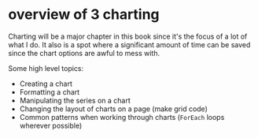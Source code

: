 # overview of 3 charting

Charting will be a major chapter in this book since it's the focus of a lot of what I do. It also is a spot where a significant amount of time can be saved since the chart options are awful to mess with.

Some high level topics:

- Creating a chart
- Formatting a chart
- Manipulating the series on a chart
- Changing the layout of charts on a page (make grid code)
- Common patterns when working through charts (`ForEach` loops wherever possible)
